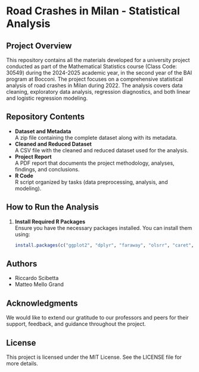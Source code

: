 # Road Crashes in Milan - Statistical Analysis

## Project Overview
This repository contains all the materials developed for a university project conducted as part of the Mathematical Statistics course (Class Code: 30549) during the 2024-2025 academic year, in the second year of the BAI program at Bocconi. The project focuses on a comprehensive statistical analysis of road crashes in Milan during 2022. The analysis covers data cleaning, exploratory data analysis, regression diagnostics, and both linear and logistic regression modeling.

## Repository Contents
- **Dataset and Metadata**  
  A zip file containing the complete dataset along with its metadata.
- **Cleaned and Reduced Dataset**  
  A CSV file with the cleaned and reduced dataset used for the analysis.
- **Project Report**  
  A PDF report that documents the project methodology, analyses, findings, and conclusions.
- **R Code**  
  R script organized by tasks (data preprocessing, analysis, and modeling).

## How to Run the Analysis
1. **Install Required R Packages**  
   Ensure you have the necessary packages installed. You can install them using:
   ```r
   install.packages(c("ggplot2", "dplyr", "faraway", "olsrr", "caret", "lattice", "tidyr"))

## Authors
- Riccardo Scibetta
- Matteo Mello Grand

## Acknowledgments
We would like to extend our gratitude to our professors and peers for their  support, feedback, and guidance throughout the project.

## License
This project is licensed under the MIT License. See the LICENSE file for more details.

